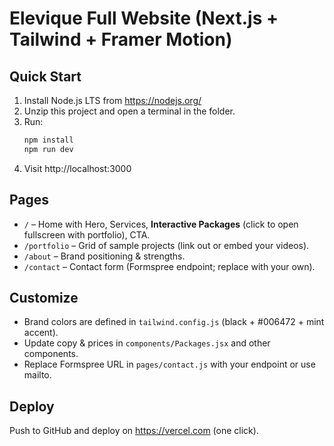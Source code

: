 # Elevique Full Website (Next.js + Tailwind + Framer Motion)

## Quick Start
1. Install Node.js LTS from https://nodejs.org/
2. Unzip this project and open a terminal in the folder.
3. Run:
   ```bash
   npm install
   npm run dev
   ```
4. Visit http://localhost:3000

## Pages
- `/` – Home with Hero, Services, **Interactive Packages** (click to open fullscreen with portfolio), CTA.
- `/portfolio` – Grid of sample projects (link out or embed your videos).
- `/about` – Brand positioning & strengths.
- `/contact` – Contact form (Formspree endpoint; replace with your own).

## Customize
- Brand colors are defined in `tailwind.config.js` (black + #006472 + mint accent).
- Update copy & prices in `components/Packages.jsx` and other components.
- Replace Formspree URL in `pages/contact.js` with your endpoint or use mailto.

## Deploy
Push to GitHub and deploy on https://vercel.com (one click).

